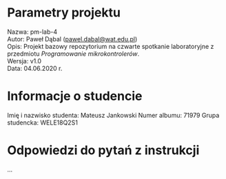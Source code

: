 # Parametry projektu

Nazwa: pm-lab-4  
Autor: Paweł Dąbal (pawel.dabal@wat.edu.pl)  
Opis: Projekt bazowy repozytorium na czwarte spotkanie laboratoryjne z przedmiotu _Programowanie mikrokontrolerów_.  
Wersja: v1.0  
Data: 04.06.2020 r.

# Informacje o studencie

Imię i nazwisko studenta: Mateusz Jankowski
Numer albumu: 71979
Grupa studencka: WELE18Q2S1

# Odpowiedzi do pytań z instrukcji

... 
